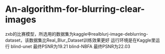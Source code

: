 # An-algorithm-for-blurring-clear-images
zxb的比赛模型，所选用的数据集为kaggle中realblurj-image-deblurring-dataset，该数据集比Real_Blur_Dataset训练效果更好
运行环境是在Kaggle里运行
blind-unet 最终PSNR为19.21
blind-NBFA 最终PSNR为22.03
